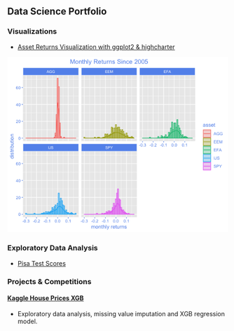 ## Data Science Portfolio

### Visualizations

- [Asset Returns Visualization with ggplot2 & highcharter](https://github.com/Igna43/Visualizations/blob/master/AssetReturnsVis.r)

![](/images/assetReturns.png)


### Exploratory Data Analysis

- [Pisa Test Scores](https://github.com/Igna43/exploratory-data-analysis/blob/master/pisa_scores.r)

### Projects & Competitions

#### [Kaggle House Prices XGB](https://github.com/Igna43/regression-techniques/blob/master/house_prices.r)
+ Exploratory data analysis, missing value imputation and XGB regression model.
